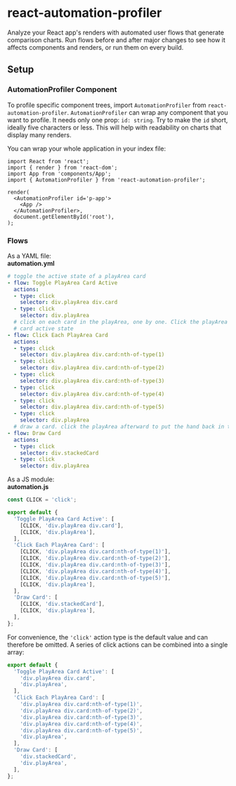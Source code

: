 # react-automation-profiler

Analyze your React app's renders with automated user flows that generate comparison charts. Run flows before and after major changes to see how it affects components and renders, or run them on every build.

## Setup

### AutomationProfiler Component

To profile specific component trees, import `AutomationProfiler` from `react-automation-profiler`. `AutomationProfiler` can wrap any component that you want to profile. It needs only one prop: `id: string`. Try to make the `id` short, ideally five characters or less. This will help with readability on charts that display many renders.

You can wrap your whole application in your index file:

```tsx
import React from 'react';
import { render } from 'react-dom';
import App from 'components/App';
import { AutomationProfiler } from 'react-automation-profiler';

render(
  <AutomationProfiler id='p-app'>
    <App />
  </AutomationProfiler>,
  document.getElementById('root'),
);
```

### Flows

As a YAML file:<br />
**automation.yml**
```yml
# toggle the active state of a playArea card
- flow: Toggle PlayArea Card Active
  actions:
  - type: click
    selector: div.playArea div.card
  - type: click
    selector: div.playArea
  # click on each card in the playArea, one by one. Click the playArea at the end to remove
  # card active state
- flow: Click Each PlayArea Card
  actions:
  - type: click
    selector: div.playArea div.card:nth-of-type(1)
  - type: click
    selector: div.playArea div.card:nth-of-type(2)
  - type: click
    selector: div.playArea div.card:nth-of-type(3)
  - type: click
    selector: div.playArea div.card:nth-of-type(4)
  - type: click
    selector: div.playArea div.card:nth-of-type(5)
  - type: click
    selector: div.playArea
  # draw a card. click the playArea afterward to put the hand back in the hidden state
- flow: Draw Card
  actions:
  - type: click
    selector: div.stackedCard
  - type: click
    selector: div.playArea
```

As a JS module:<br />
**automation.js**
```js
const CLICK = 'click';

export default {
  'Toggle PlayArea Card Active': [
    [CLICK, 'div.playArea div.card'],
    [CLICK, 'div.playArea'],
  ],
  'Click Each PlayArea Card': [
    [CLICK, 'div.playArea div.card:nth-of-type(1)'],
    [CLICK, 'div.playArea div.card:nth-of-type(2)'],
    [CLICK, 'div.playArea div.card:nth-of-type(3)'],
    [CLICK, 'div.playArea div.card:nth-of-type(4)'],
    [CLICK, 'div.playArea div.card:nth-of-type(5)'],
    [CLICK, 'div.playArea'],
  ],
  'Draw Card': [
    [CLICK, 'div.stackedCard'],
    [CLICK, 'div.playArea'],
  ],
};
```

For convenience, the `'click'` action type is the default value and can therefore be omitted. A series of click actions can be combined into a single array:
```js
export default {
  'Toggle PlayArea Card Active': [
    'div.playArea div.card',
    'div.playArea',
  ],
  'Click Each PlayArea Card': [
    'div.playArea div.card:nth-of-type(1)',
    'div.playArea div.card:nth-of-type(2)',
    'div.playArea div.card:nth-of-type(3)',
    'div.playArea div.card:nth-of-type(4)',
    'div.playArea div.card:nth-of-type(5)',
    'div.playArea',
  ],
  'Draw Card': [
    'div.stackedCard',
    'div.playArea',
  ],
};
```